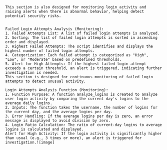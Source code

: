 	This section is also designed for monitoring login activity and raising alerts when there is abnormal behavior, helping detect potential security risks.


	Failed Login Attempts Analysis (Monitoring):
	1. Failed Attempts List: A list of failed login attempts is analyzed.
	2. Sorting: The list of failed login attempts is sorted in ascending order and displayed.
	3. Highest Failed Attempts: The script identifies and displays the highest number of failed login attempts.
	4. Categorization: Each failed attempt is categorized as "High", "Low", or "Moderate" based on predefined thresholds.
	5. Alert for High Attempts: If the highest failed login attempt exceeds a certain threshold, an alert is triggered, indicating further investigation is needed.
	This section is designed for continuous monitoring of failed login attempts to detect unusual activity.

	Login Attempts Analysis Function (Monitoring):
	1. Function Purpose: A function analyze_logins is created to analyze user login activity by comparing the current day's logins to the average daily logins.
	2. Inputs: The function takes the username, the number of logins for the current day, and the average logins per day.
	3. Error Handling: If the average logins per day is zero, an error message is displayed to avoid division by zero.
	4. Login Ratio Calculation: The ratio of current-day logins to average logins is calculated and displayed.
	Alert for High Activity: If the login activity is significantly higher than usual (e.g., 3 times or more), an alert is triggered for investigation.![image]
